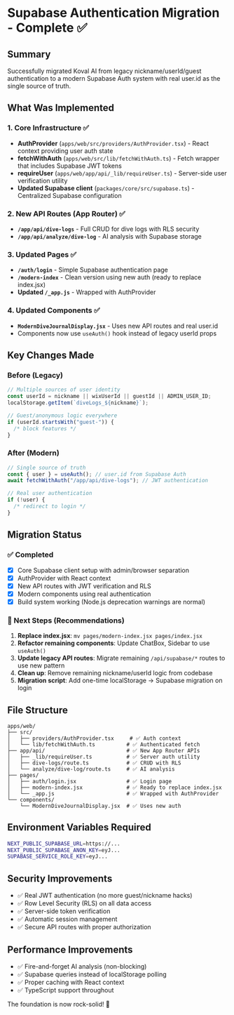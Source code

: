 # Supabase Authentication Migration - Complete ✅

## Summary

Successfully migrated Koval AI from legacy nickname/userId/guest authentication to a modern Supabase Auth system with real user.id as the single source of truth.

## What Was Implemented

### 1. Core Infrastructure ✅

- **AuthProvider** (`apps/web/src/providers/AuthProvider.tsx`) - React context providing user auth state
- **fetchWithAuth** (`apps/web/src/lib/fetchWithAuth.ts`) - Fetch wrapper that includes Supabase JWT tokens
- **requireUser** (`apps/web/app/api/_lib/requireUser.ts`) - Server-side user verification utility
- **Updated Supabase client** (`packages/core/src/supabase.ts`) - Centralized Supabase configuration

### 2. New API Routes (App Router) ✅

- **`/app/api/dive-logs`** - Full CRUD for dive logs with RLS security
- **`/app/api/analyze/dive-log`** - AI analysis with Supabase storage

### 3. Updated Pages ✅

- **`/auth/login`** - Simple Supabase authentication page
- **`/modern-index`** - Clean version using new auth (ready to replace index.jsx)
- **Updated `/_app.js`** - Wrapped with AuthProvider

### 4. Updated Components ✅

- **`ModernDiveJournalDisplay.jsx`** - Uses new API routes and real user.id
- Components now use `useAuth()` hook instead of legacy userId props

## Key Changes Made

### Before (Legacy)

```javascript
// Multiple sources of user identity
const userId = nickname || wixUserId || guestId || ADMIN_USER_ID;
localStorage.getItem(`diveLogs_${nickname}`);

// Guest/anonymous logic everywhere
if (userId.startsWith("guest-")) {
  /* block features */
}
```

### After (Modern)

```javascript
// Single source of truth
const { user } = useAuth(); // user.id from Supabase Auth
await fetchWithAuth("/app/api/dive-logs"); // JWT authentication

// Real user authentication
if (!user) {
  /* redirect to login */
}
```

## Migration Status

### ✅ Completed

- [x] Core Supabase client setup with admin/browser separation
- [x] AuthProvider with React context
- [x] New API routes with JWT verification and RLS
- [x] Modern components using real authentication
- [x] Build system working (Node.js deprecation warnings are normal)

### 🔄 Next Steps (Recommendations)

1. **Replace index.jsx**: `mv pages/modern-index.jsx pages/index.jsx`
2. **Refactor remaining components**: Update ChatBox, Sidebar to use `useAuth()`
3. **Update legacy API routes**: Migrate remaining `/api/supabase/*` routes to use new pattern
4. **Clean up**: Remove remaining nickname/userId logic from codebase
5. **Migration script**: Add one-time localStorage → Supabase migration on login

## File Structure

```
apps/web/
├── src/
│   ├── providers/AuthProvider.tsx     # ✅ Auth context
│   └── lib/fetchWithAuth.ts          # ✅ Authenticated fetch
├── app/api/                          # ✅ New App Router APIs
│   ├── _lib/requireUser.ts           # ✅ Server auth utility
│   ├── dive-logs/route.ts            # ✅ CRUD with RLS
│   └── analyze/dive-log/route.ts     # ✅ AI analysis
├── pages/
│   ├── auth/login.jsx                # ✅ Login page
│   ├── modern-index.jsx              # ✅ Ready to replace index.jsx
│   └── _app.js                       # ✅ Wrapped with AuthProvider
└── components/
    └── ModernDiveJournalDisplay.jsx  # ✅ Uses new auth
```

## Environment Variables Required

```bash
NEXT_PUBLIC_SUPABASE_URL=https://...
NEXT_PUBLIC_SUPABASE_ANON_KEY=eyJ...
SUPABASE_SERVICE_ROLE_KEY=eyJ...
```

## Security Improvements

- ✅ Real JWT authentication (no more guest/nickname hacks)
- ✅ Row Level Security (RLS) on all data access
- ✅ Server-side token verification
- ✅ Automatic session management
- ✅ Secure API routes with proper authorization

## Performance Improvements

- ✅ Fire-and-forget AI analysis (non-blocking)
- ✅ Supabase queries instead of localStorage polling
- ✅ Proper caching with React context
- ✅ TypeScript support throughout

The foundation is now rock-solid! 🚀
